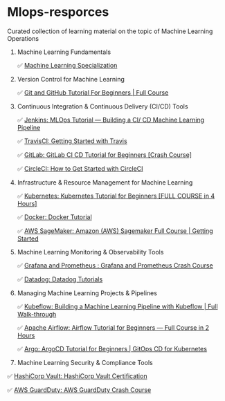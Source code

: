 # Mlops-resporces
Curated collection of learning material on the topic of Machine Learning Operations

1. Machine Learning Fundamentals

    ✅ [Machine Learning Specialization](https://www.coursera.org/specializations/machine-learning-introduction)

2. Version Control for Machine Learning

    ✅ [Git and GitHub Tutorial For Beginners | Full Course](https://www.youtube.com/watch?v=3fUbBnN_H2c)

3. Continuous Integration & Continuous Delivery (CI/CD) Tools

    ✅ [Jenkins: MLOps Tutorial — Building a CI/ CD Machine Learning Pipeline](https://www.youtube.com/watch?v=XoXvX8MyW8M)

    ✅ [TravisCI: Getting Started with Travis](https://www.youtube.com/playlist?list=PLT7ak8zxhXKjVTn3Lwc2MM4eEDfp811ys)

    ✅ [GitLab: GitLab CI CD Tutorial for Beginners [Crash Course]](https://www.youtube.com/watch?v=qP8kir2GUgo)
    
    ✅ [CircleCI: How to Get Started with CircleCI](https://www.youtube.com/playlist?list=PL9GgS3TcDh8x6tcY7HDq2zmEx0fAtwWsM)

4. Infrastructure & Resource Management for Machine Learning

    ✅ [Kubernetes: Kubernetes Tutorial for Beginners [FULL COURSE in 4 Hours]](https://www.youtube.com/watch?v=X48VuDVv0do)

    ✅ [Docker: Docker Tutorial](https://www.docker.com/101-tutorial)

    ✅ [AWS SageMaker: Amazon (AWS) Sagemaker Full Course | Getting Started](https://www.youtube.com/watch?v=d0HgS9KAc6A)

5. Machine Learning Monitoring & Observability Tools

    ✅ [Grafana and Prometheus : Grafana and Prometheus Crash Course](https://www.youtube.com/watch?v=hePmCMmekmo)

    ✅ [Datadog: Datadog Tutorials](https://www.youtube.com/playlist?list=PL0xeHY_ImQVVXHAExfdxLdfufEtZs2Ye2)

6. Managing Machine Learning Projects & Pipelines

    ✅ [Kubeflow: Building a Machine Learning Pipeline with Kubeflow | Full Walk-through](https://www.youtube.com/watch?v=6wWdNg0GMV4)

    ✅ [Apache Airflow: Airflow Tutorial for Beginners — Full Course in 2 Hours](https://www.youtube.com/watch?v=K9AnJ9_ZAXE)

    ✅ [Argo: ArgoCD Tutorial for Beginners | GitOps CD for Kubernetes](https://www.youtube.com/watch?v=MeU5_k9ssrs)


7. Machine Learning Security & Compliance Tools

✅ [HashiCorp Vault: HashiCorp Vault Certification](https://www.youtube.com/playlist?list=PLXb5972EMl4AgsM7FgNUxkv30KZnoCGFJ)

✅ [AWS GuardDuty: AWS GuardDuty Crash Course](https://aws.amazon.com/guardduty/)

